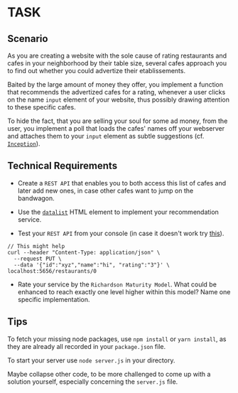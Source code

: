 # TASK

## Scenario

As you are creating a website with the sole cause of rating restaurants and cafes in your neighborhood by their table size, several cafes approach you to find out whether you could advertize their etablissements.

Baited by the large amount of money they offer, you implement a function that recommends the advertized cafes for a rating, whenever a user clicks on the name `input` element of your website, thus possibly drawing attention to these specific cafes.

To hide the fact, that you are selling your soul for some ad money, from the user, you implement a poll that loads the cafes' names off your webserver and attaches them to your `input` element as subtle suggestions (cf. [`Inception`](https://www.imdb.com/title/tt1375666/?ref_=nv_sr_1)).

## Technical Requirements

- Create a `REST API` that enables you to both access this list of cafes and later add new ones, in case other cafes want to jump on the bandwagon.

- Use the [`datalist`](https://developer.mozilla.org/en-US/docs/Web/HTML/Element/datalist) HTML element to implement your recommendation service.

- Test your `REST API` from your console (in case it doesn't work try [this](https://chrome.google.com/webstore/detail/allow-control-allow-origi/nlfbmbojpeacfghkpbjhddihlkkiljbi)). 

```
// This might help
curl --header "Content-Type: application/json" \
  --request PUT \
  --data '{"id":"xyz","name":"hi", "rating":"3"}' \
localhost:5656/restaurants/0
```

- Rate your service by the `Richardson Maturity Model`. What could be enhanced to reach exactly one level higher within this model? Name one specific implementation.

## Tips
To fetch your missing node packages, use `npm install` or `yarn install`, as they are already all recorded in your `package.json` file.

To start your server use `node server.js` in your directory.

Maybe collapse other code, to be more challenged to come up with a solution yourself, especially concerning the `server.js` file.